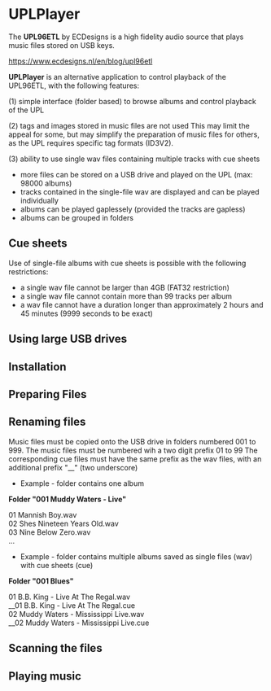 # UPLPlayer


The **UPL96ETL** by ECDesigns is a high fidelity audio source that plays music files stored on USB keys.

https://www.ecdesigns.nl/en/blog/upl96etl

**UPLPlayer** is an alternative application to control playback of the UPL96ETL, with the following features:


(1) simple interface (folder based) to browse albums and control playback of the UPL

(2) tags and images stored in music files are not used
This may limit the appeal for some, but may simplify the preparation of music files for others, as the UPL requires specific tag formats (ID3V2). 

(3) ability to use single wav files containing multiple tracks with cue sheets
- more files can be stored on a USB drive and played on the UPL (max: 98000 albums)
- tracks contained in the single-file wav are displayed and can be played individually
- albums can be played gaplessely (provided the tracks are gapless)
- albums can be grouped in folders 

## Cue sheets

Use of single-file albums with cue sheets is possible with the following restrictions:

- a single wav file cannot be larger than 4GB (FAT32 restriction)
- a single wav file cannot contain more than 99 tracks per album
- a wav file cannot have a duration longer than approximately 2 hours and 45 minutes (9999 seconds to be exact)

## Using large USB drives

## Installation

## Preparing Files

## Renaming files

Music files must be copied onto the USB drive in folders numbered 001 to 999.
The music files must be numbered wih a two digit prefix 01 to 99
The corresponding cue files must have the same prefix as the wav files, with an additional prefix "__" (two underscore)


- Example - folder contains one album 

**Folder "001 Muddy Waters - Live"**

01 Mannish Boy.wav    
02 Shes Nineteen Years Old.wav    
03 Nine Below Zero.wav    
...

- Example - folder contains multiple albums saved as single files (wav) with cue sheets (cue)

**Folder "001 Blues"**

01 B.B. King - Live At The Regal.wav    
__01 B.B. King - Live At The Regal.cue    
02 Muddy Waters - Mississippi Live.wav    
__02 Muddy Waters - Mississippi Live.cue    


## Scanning the files

## Playing music

